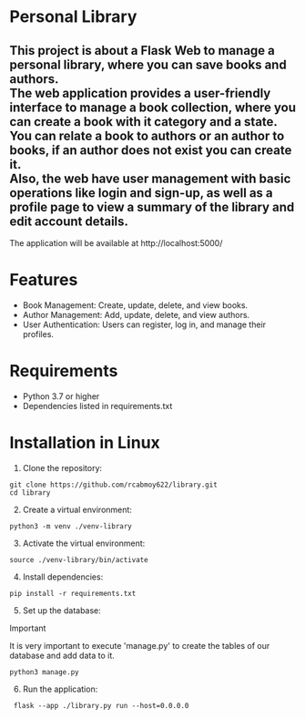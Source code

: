 # Personal Library
This project is about a Flask Web to manage a personal library, where you can save books and authors.  
The web application provides a user-friendly interface to manage a book collection, where you can create a book with it category and a state. You can relate a book to authors or an author to books, if an author does not exist you can create it.  
Also, the web have user management with basic operations like login and sign-up, as well as a profile page to view a summary of the library and edit account details.
--- 
The application will be available at http://localhost:5000/

# Features

- Book Management: Create, update, delete, and view books.
- Author Management: Add, update, delete, and view authors.
- User Authentication: Users can register, log in, and manage their profiles.

# Requirements

- Python 3.7 or higher
- Dependencies listed in requirements.txt

# Installation in Linux

1. Clone the repository:
  ```
  git clone https://github.com/rcabmoy622/library.git
  cd library
  ```

2. Create a virtual environment:
  ```
  python3 -m venv ./venv-library
  ```

3. Activate the virtual environment:
  ```
  source ./venv-library/bin/activate
  ```

4. Install dependencies:
  ```
  pip install -r requirements.txt
  ```

5. Set up the database:
> [!IMPORTANT]
> It is very important to execute 'manage.py' to create the tables of our database and add data to it.
  ```
  python3 manage.py
  ```

6. Run the application:
  ```
   flask --app ./library.py run --host=0.0.0.0
  ```